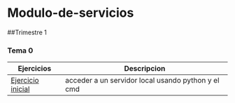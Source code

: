 # Modulo-de-servicios
##Trimestre 1
### Tema 0
Ejercicios|Descripcion
----------|-----------
[Ejercicio inicial](python/)|acceder a un servidor local usando python y el cmd
